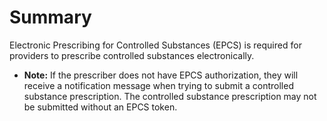# Summary

Electronic Prescribing for Controlled Substances (EPCS) is required for providers to prescribe controlled substances electronically.

* **Note:** If the prescriber does not have EPCS authorization, they will receive a notification message when trying to submit a controlled substance prescription. The controlled substance prescription may not be submitted without an EPCS token.
